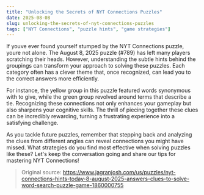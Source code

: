 ```yaml
---
title: "Unlocking the Secrets of NYT Connections Puzzles"
date: 2025-08-08
slug: unlocking-the-secrets-of-nyt-connections-puzzles
tags: ["NYT Connections", "puzzle hints", "game strategies"]
---
```


If youve ever found yourself stumped by the NYT Connections puzzle, youre not alone. The August 8, 2025 puzzle (#789) has left many players scratching their heads. However, understanding the subtle hints behind the groupings can transform your approach to solving these puzzles. Each category often has a clever theme that, once recognized, can lead you to the correct answers more efficiently.

For instance, the yellow group in this puzzle featured words synonymous with to give, while the green group revolved around terms that describe a tie. Recognizing these connections not only enhances your gameplay but also sharpens your cognitive skills. The thrill of piecing together these clues can be incredibly rewarding, turning a frustrating experience into a satisfying challenge.

As you tackle future puzzles, remember that stepping back and analyzing the clues from different angles can reveal connections you might have missed. What strategies do you find most effective when solving puzzles like these? Let's keep the conversation going and share our tips for mastering NYT Connections!

> Original source: https://www.jagranjosh.com/us/puzzles/nyt-connections-hints-today-8-august-2025-answers-clues-to-solve-word-search-puzzle-game-1860000755